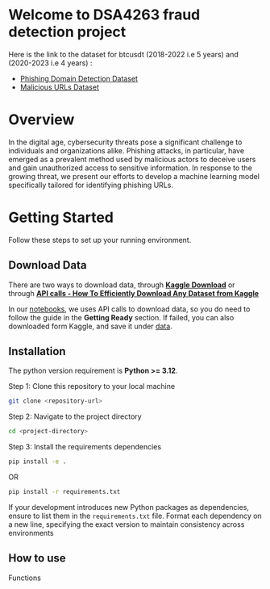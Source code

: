 # Welcome to DSA4263 fraud detection project

Here is the link to the dataset for btcusdt (2018-2022 i.e 5 years) and (2020-2023 i.e 4 years) :
- [Phishing Domain Detection Dataset](https://www.kaggle.com/datasets/michellevp/dataset-phishing-domain-detection-cybersecurity)
- [Malicious URLs Dataset](https://www.kaggle.com/datasets/sid321axn/malicious-urls-dataset)

# Overview
In the digital age, cybersecurity threats pose a significant challenge to individuals and organizations alike. Phishing attacks, in particular, have emerged as a prevalent method used by malicious actors to deceive users and gain unauthorized access to sensitive information. In response to the growing threat, we present our efforts to develop a machine learning model specifically tailored for identifying phishing URLs.

# Getting Started
Follow these steps to set up your running environment.

## Download Data
There are two ways to download data, through **[Kaggle Download](https://www.kaggle.com/)** or through **[API calls - How To Efficiently Download Any Dataset from Kaggle](https://ravi-chan.medium.com/how-to-download-any-data-set-from-kaggle-7e2adc152d7f)**

In our [notebooks](notebooks/), we uses API calls to download data, so you do need to follow the guide in the **Getting Ready** section. If failed, you can also downloaded form Kaggle, and save it under [data](data/).

## Installation
The python version requirement is **Python >= 3.12**. 

Step 1: Clone this repository to your local machine

```bash
git clone <repository-url>
```

Step 2: Navigate to the project directory

```bash
cd <project-directory>
```

Step 3: Install the requirements dependencies
```bash
pip install -e .
```
OR
```bash
pip install -r requirements.txt
```

If your development introduces new Python packages as dependencies, ensure to list them in the `requirements.txt` file. Format each dependency on a new line, specifying the exact version to maintain consistency across environments

## How to use
Functions
